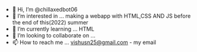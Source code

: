 - 👋 Hi, I’m @chillaxedbot06
- 👀 I’m interested in ... making a webapp with HTML,CSS AND JS before the end of this(2022) summer
- 🌱 I’m currently learning ... HTML
- 💞️ I’m looking to collaborate on ... 
- 📫 How to reach me ... vishusn25@gmail.com - my email

<!---
chillaxedbot06/chillaxedbot06 is a ✨ special ✨ repository because its `README.md` (this file) appears on your GitHub profile.
You can click the Preview link to take a look at your changes.
--->
